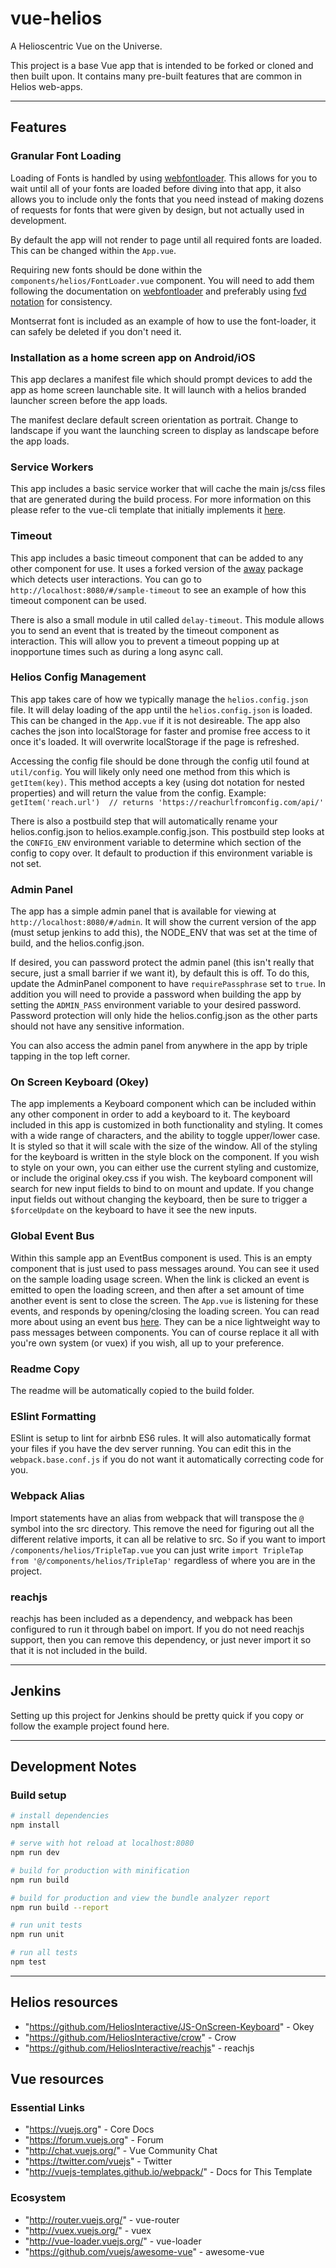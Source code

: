 # vue-helios

A Helioscentric Vue on the Universe.

This project is a base Vue app that is intended to be forked or cloned and then built upon. It contains many pre-built features that are common in Helios web-apps.

---
## Features

### Granular Font Loading

Loading of Fonts is handled by using [webfontloader](https://github.com/typekit/webfontloader). This allows for you to wait until all of your fonts are loaded before diving into that app, it also allows you to include only the fonts that you need instead of making dozens of requests for fonts that were given by design, but not actually used in development.

By default the app will not render to page until all required fonts are loaded. This can be changed within the `App.vue`.

Requiring new fonts should be done within the `components/helios/FontLoader.vue` component. You will need to add them following the documentation on [webfontloader](https://github.com/typekit/webfontloader) and preferably using [fvd notation](https://github.com/typekit/fvd) for consistency.

Montserrat font is included as an example of how to use the font-loader, it can safely be deleted if you don't need it.

### Installation as a home screen app on Android/iOS

This app declares a manifest file which should prompt devices to add the app as home screen launchable site. It will launch with a helios branded launcher screen before the app loads.

The manifest declare default screen orientation as portrait. Change to landscape if you want the launching screen to display as landscape before the app loads.

### Service Workers

This app includes a basic service worker that will cache the main js/css files that are generated during the build process. For more information on this please refer to the vue-cli template that initially implements it [here](https://github.com/vuejs-templates/pwa).

### Timeout

This app includes a basic timeout component that can be added to any other component for use.  It uses a forked version of the [away](https://github.com/adammcfadden/away) package which detects user interactions. You can go to `http://localhost:8080/#/sample-timeout` to see an example of how this timeout component can be used.

There is also a small module in util called `delay-timeout`. This module allows you to send an event that is treated by the timeout component as interaction. This will allow you to prevent a timeout popping up at inopportune times such as during a long async call.

### Helios Config Management

This app takes care of how we typically manage the `helios.config.json` file. It will delay loading of the app until the `helios.config.json` is loaded. This can be changed in the `App.vue` if it is not desireable. The app also caches the json into localStorage for faster and promise free access to it once it's loaded. It will overwrite localStorage if the page is refreshed.

Accessing the config file should be done through the config util found at `util/config`. You will likely only need one method from this which is `getItem(key)`. This method accepts a key (using dot notation for nested properties) and will return the value from the config. Example: `getItem('reach.url')  // returns 'https://reachurlfromconfig.com/api/'`

There is also a postbuild step that will automatically rename your helios.config.json to helios.example.config.json. This postbuild step looks at the `CONFIG_ENV` environment variable to determine which section of the config to copy over. It default to production if this environment variable is not set.

### Admin Panel

The app has a simple admin panel that is available for viewing at `http://localhost:8080/#/admin`. It will show the current version of the app (must setup jenkins to add this), the NODE_ENV that was set at the time of build, and the helios.config.json.

If desired, you can password protect the admin panel (this isn't really that secure, just a small barrier if we want it), by default this is off. To do this, update the AdminPanel component to have `requirePassphrase` set to `true`. In addition you will need to provide a password when building the app by setting the `ADMIN_PASS` environment variable to your desired password. Password protection will only hide the helios.config.json as the other parts should not have any sensitive information.

You can also access the admin panel from anywhere in the app by triple tapping in the top left corner.

### On Screen Keyboard (Okey)

The app implements a Keyboard component which can be included within any other component in order to add a keyboard to it. The keyboard included in this app is customized in both functionality and styling. It comes with a wide range of characters, and the ability to toggle upper/lower case. It is styled so that it will scale with the size of the window. All of the styling for the keyboard is written in the style block on the component. If you wish to style on your own, you can either use the current styling and customize, or include the original okey.css if you wish. The keyboard component will search for new input fields to bind to on mount and update. If you change input fields out without changing the keyboard, then be sure to trigger a `$forceUpdate` on the keyboard to have it see the new inputs.

### Global Event Bus

Within this sample app an EventBus component is used. This is an empty component that is just used to pass messages around. You can see it used on the sample loading usage screen. When the link is clicked an event is emitted to open the loading screen, and then after a set amount of time another event is sent to close the screen. The `App.vue` is listening for these events, and responds by opening/closing the loading screen. You can read more about using an event bus [here](https://alligator.io/vuejs/global-event-bus/). They can be a nice lightweight way to pass messages between components. You can of course replace it all with you're own system (or vuex) if you wish, all up to your preference.

### Readme Copy

The readme will be automatically copied to the build folder.

### ESlint Formatting

ESlint is setup to lint for airbnb ES6 rules. It will also automatically format your files if you have the dev server running. You can edit this in the `webpack.base.conf.js` if you do not want it automatically correcting code for you.

### Webpack Alias
Import statements have an alias from webpack that will transpose the `@` symbol into the src directory. This remove the need for figuring out all the different relative imports, it can all be relative to src. So if you want to import `/components/helios/TripleTap.vue` you can just write `import TripleTap from '@/components/helios/TripleTap'` regardless of where you are in the project.

### reachjs

reachjs has been included as a dependency, and webpack has been configured to run it through babel on import. If you do not need reachjs support, then you can remove this dependency, or just never import it so that it is not included in the build.

---

## Jenkins

Setting up this project for Jenkins should be pretty quick if you copy or follow the example project found here.

---

## Development Notes

### Build setup
``` bash
# install dependencies
npm install

# serve with hot reload at localhost:8080
npm run dev

# build for production with minification
npm run build

# build for production and view the bundle analyzer report
npm run build --report

# run unit tests
npm run unit

# run all tests
npm test
```

---

## Helios resources

* "https://github.com/HeliosInteractive/JS-OnScreen-Keyboard" - Okey
* "https://github.com/HeliosInteractive/crow" - Crow
* "https://github.com/HeliosInteractive/reachjs" - reachjs

## Vue resources
### Essential Links

* "https://vuejs.org" - Core Docs
* "https://forum.vuejs.org" - Forum
* "http://chat.vuejs.org/" - Vue Community Chat
* "https://twitter.com/vuejs" - Twitter
* "http://vuejs-templates.github.io/webpack/" - Docs for This Template

### Ecosystem

* "http://router.vuejs.org/" - vue-router
* "http://vuex.vuejs.org/" - vuex
* "http://vue-loader.vuejs.org/" - vue-loader
* "https://github.com/vuejs/awesome-vue" - awesome-vue

